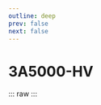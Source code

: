 ```yaml
---
outline: deep
prev: false
next: false
---
```

# 3A5000-HV

::: raw
<ClientOnly>
    <CpuTable chips="3A5000-HV" />
</ClientOnly>
:::

<script setup>
    import CpuTable from "@/.vitepress/theme/components/chips/cpu_table.vue"
</script>